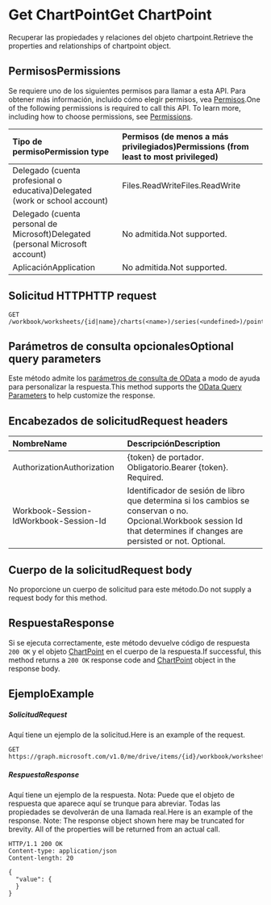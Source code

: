 # <a name="get-chartpoint"></a><span data-ttu-id="31a1c-101">Get ChartPoint</span><span class="sxs-lookup"><span data-stu-id="31a1c-101">Get ChartPoint</span></span>

<span data-ttu-id="31a1c-102">Recuperar las propiedades y relaciones del objeto chartpoint.</span><span class="sxs-lookup"><span data-stu-id="31a1c-102">Retrieve the properties and relationships of chartpoint object.</span></span>
## <a name="permissions"></a><span data-ttu-id="31a1c-103">Permisos</span><span class="sxs-lookup"><span data-stu-id="31a1c-103">Permissions</span></span>
<span data-ttu-id="31a1c-p101">Se requiere uno de los siguientes permisos para llamar a esta API. Para obtener más información, incluido cómo elegir permisos, vea [Permisos](../../../concepts/permissions_reference.md).</span><span class="sxs-lookup"><span data-stu-id="31a1c-p101">One of the following permissions is required to call this API. To learn more, including how to choose permissions, see [Permissions](../../../concepts/permissions_reference.md).</span></span>

|<span data-ttu-id="31a1c-106">Tipo de permiso</span><span class="sxs-lookup"><span data-stu-id="31a1c-106">Permission type</span></span>      | <span data-ttu-id="31a1c-107">Permisos (de menos a más privilegiados)</span><span class="sxs-lookup"><span data-stu-id="31a1c-107">Permissions (from least to most privileged)</span></span>              |
|:--------------------|:---------------------------------------------------------|
|<span data-ttu-id="31a1c-108">Delegado (cuenta profesional o educativa)</span><span class="sxs-lookup"><span data-stu-id="31a1c-108">Delegated (work or school account)</span></span> | <span data-ttu-id="31a1c-109">Files.ReadWrite</span><span class="sxs-lookup"><span data-stu-id="31a1c-109">Files.ReadWrite</span></span>    |
|<span data-ttu-id="31a1c-110">Delegado (cuenta personal de Microsoft)</span><span class="sxs-lookup"><span data-stu-id="31a1c-110">Delegated (personal Microsoft account)</span></span> | <span data-ttu-id="31a1c-111">No admitida.</span><span class="sxs-lookup"><span data-stu-id="31a1c-111">Not supported.</span></span>    |
|<span data-ttu-id="31a1c-112">Aplicación</span><span class="sxs-lookup"><span data-stu-id="31a1c-112">Application</span></span> | <span data-ttu-id="31a1c-113">No admitida.</span><span class="sxs-lookup"><span data-stu-id="31a1c-113">Not supported.</span></span> |

## <a name="http-request"></a><span data-ttu-id="31a1c-114">Solicitud HTTP</span><span class="sxs-lookup"><span data-stu-id="31a1c-114">HTTP request</span></span>
<!-- { "blockType": "ignored" } -->
```http
GET /workbook/worksheets/{id|name}/charts(<name>)/series(<undefined>)/points(<undefined>)
```
## <a name="optional-query-parameters"></a><span data-ttu-id="31a1c-115">Parámetros de consulta opcionales</span><span class="sxs-lookup"><span data-stu-id="31a1c-115">Optional query parameters</span></span>
<span data-ttu-id="31a1c-116">Este método admite los [parámetros de consulta de OData](http://developer.microsoft.com/en-us/graph/docs/overview/query_parameters) a modo de ayuda para personalizar la respuesta.</span><span class="sxs-lookup"><span data-stu-id="31a1c-116">This method supports the [OData Query Parameters](http://developer.microsoft.com/en-us/graph/docs/overview/query_parameters) to help customize the response.</span></span>

## <a name="request-headers"></a><span data-ttu-id="31a1c-117">Encabezados de solicitud</span><span class="sxs-lookup"><span data-stu-id="31a1c-117">Request headers</span></span>
| <span data-ttu-id="31a1c-118">Nombre</span><span class="sxs-lookup"><span data-stu-id="31a1c-118">Name</span></span>      |<span data-ttu-id="31a1c-119">Descripción</span><span class="sxs-lookup"><span data-stu-id="31a1c-119">Description</span></span>|
|:----------|:----------|
| <span data-ttu-id="31a1c-120">Authorization</span><span class="sxs-lookup"><span data-stu-id="31a1c-120">Authorization</span></span>  | <span data-ttu-id="31a1c-p102">{token} de portador. Obligatorio.</span><span class="sxs-lookup"><span data-stu-id="31a1c-p102">Bearer {token}. Required.</span></span> |
| <span data-ttu-id="31a1c-123">Workbook-Session-Id</span><span class="sxs-lookup"><span data-stu-id="31a1c-123">Workbook-Session-Id</span></span>  | <span data-ttu-id="31a1c-p103">Identificador de sesión de libro que determina si los cambios se conservan o no. Opcional.</span><span class="sxs-lookup"><span data-stu-id="31a1c-p103">Workbook session Id that determines if changes are persisted or not. Optional.</span></span>|

## <a name="request-body"></a><span data-ttu-id="31a1c-126">Cuerpo de la solicitud</span><span class="sxs-lookup"><span data-stu-id="31a1c-126">Request body</span></span>
<span data-ttu-id="31a1c-127">No proporcione un cuerpo de solicitud para este método.</span><span class="sxs-lookup"><span data-stu-id="31a1c-127">Do not supply a request body for this method.</span></span>

## <a name="response"></a><span data-ttu-id="31a1c-128">Respuesta</span><span class="sxs-lookup"><span data-stu-id="31a1c-128">Response</span></span>

<span data-ttu-id="31a1c-129">Si se ejecuta correctamente, este método devuelve código de respuesta `200 OK` y el objeto [ChartPoint](../resources/chartpoint.md) en el cuerpo de la respuesta.</span><span class="sxs-lookup"><span data-stu-id="31a1c-129">If successful, this method returns a `200 OK` response code and [ChartPoint](../resources/chartpoint.md) object in the response body.</span></span>
## <a name="example"></a><span data-ttu-id="31a1c-130">Ejemplo</span><span class="sxs-lookup"><span data-stu-id="31a1c-130">Example</span></span>
##### <a name="request"></a><span data-ttu-id="31a1c-131">Solicitud</span><span class="sxs-lookup"><span data-stu-id="31a1c-131">Request</span></span>
<span data-ttu-id="31a1c-132">Aquí tiene un ejemplo de la solicitud.</span><span class="sxs-lookup"><span data-stu-id="31a1c-132">Here is an example of the request.</span></span>
<!-- {
  "blockType": "request",
  "name": "get_chartpoint"
}-->
```http
GET https://graph.microsoft.com/v1.0/me/drive/items/{id}/workbook/worksheets/{id|name}/charts(<name>)/series(<undefined>)/points(<undefined>)
```
##### <a name="response"></a><span data-ttu-id="31a1c-133">Respuesta</span><span class="sxs-lookup"><span data-stu-id="31a1c-133">Response</span></span>
<span data-ttu-id="31a1c-p104">Aquí tiene un ejemplo de la respuesta. Nota: Puede que el objeto de respuesta que aparece aquí se trunque para abreviar. Todas las propiedades se devolverán de una llamada real.</span><span class="sxs-lookup"><span data-stu-id="31a1c-p104">Here is an example of the response. Note: The response object shown here may be truncated for brevity. All of the properties will be returned from an actual call.</span></span>
<!-- {
  "blockType": "response",
  "truncated": true,
  "@odata.type": "microsoft.graph.chartPoint"
} -->
```http
HTTP/1.1 200 OK
Content-type: application/json
Content-length: 20

{
  "value": {
  }
}
```

<!-- uuid: 8fcb5dbc-d5aa-4681-8e31-b001d5168d79
2015-10-25 14:57:30 UTC -->
<!-- {
  "type": "#page.annotation",
  "description": "Get ChartPoint",
  "keywords": "",
  "section": "documentation",
  "tocPath": ""
}-->